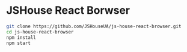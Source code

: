 # JSHouse React Borwser

```bash
git clone https://github.com/JSHouseUA/js-house-react-browser.git
cd js-house-react-browser
npm install
npm start
```
